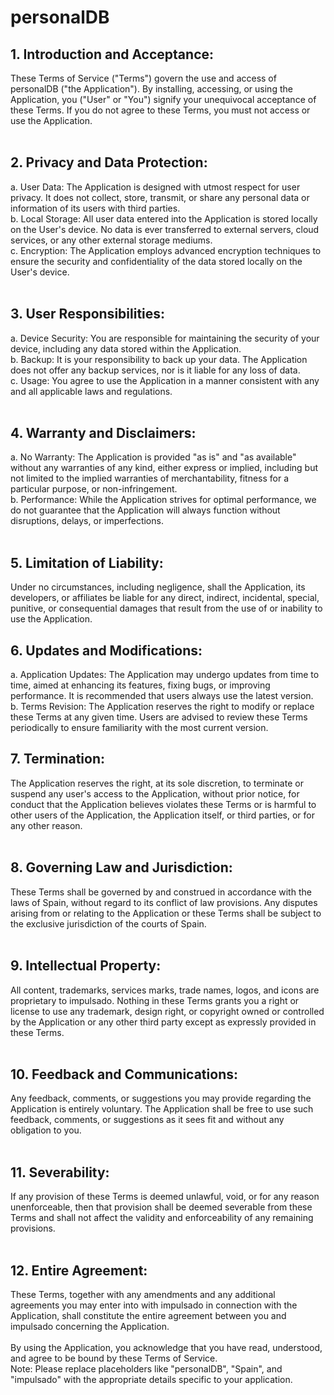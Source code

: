 # personalDB

## 1. Introduction and Acceptance:
These Terms of Service ("Terms") govern the use and access of personalDB ("the Application"). By installing, accessing, or using the Application, you ("User" or "You") signify your unequivocal acceptance of these Terms. If you do not agree to these Terms, you must not access or use the Application. <br/>
<br/>
## 2. Privacy and Data Protection:
a. User Data: The Application is designed with utmost respect for user privacy. It does not collect, store, transmit, or share any personal data or information of its users with third parties.<br/>
b. Local Storage: All user data entered into the Application is stored locally on the User's device. No data is ever transferred to external servers, cloud services, or any other external storage mediums.<br/>
c. Encryption: The Application employs advanced encryption techniques to ensure the security and confidentiality of the data stored locally on the User's device.<br/>
<br/>
## 3. User Responsibilities:
a. Device Security: You are responsible for maintaining the security of your device, including any data stored within the Application.<br/>
b. Backup: It is your responsibility to back up your data. The Application does not offer any backup services, nor is it liable for any loss of data.<br/>
c. Usage: You agree to use the Application in a manner consistent with any and all applicable laws and regulations.<br/>
<br/>
## 4. Warranty and Disclaimers:
a. No Warranty: The Application is provided "as is" and "as available" without any warranties of any kind, either express or implied, including but not limited to the implied warranties of merchantability, fitness for a particular purpose, or non-infringement.<br/>
b. Performance: While the Application strives for optimal performance, we do not guarantee that the Application will always function without disruptions, delays, or imperfections.<br/>
<br/>
## 5. Limitation of Liability:
Under no circumstances, including negligence, shall the Application, its developers, or affiliates be liable for any direct, indirect, incidental, special, punitive, or consequential damages that result from the use of or inability to use the Application.<br/>

## 6. Updates and Modifications:
a. Application Updates: The Application may undergo updates from time to time, aimed at enhancing its features, fixing bugs, or improving performance. It is recommended that users always use the latest version.<br/>
b. Terms Revision: The Application reserves the right to modify or replace these Terms at any given time. Users are advised to review these Terms periodically to ensure familiarity with the most current version.<br/>

## 7. Termination:
The Application reserves the right, at its sole discretion, to terminate or suspend any user's access to the Application, without prior notice, for conduct that the Application believes violates these Terms or is harmful to other users of the Application, the Application itself, or third parties, or for any other reason.<br/>
<br/>
## 8. Governing Law and Jurisdiction:
These Terms shall be governed by and construed in accordance with the laws of Spain, without regard to its conflict of law provisions. Any disputes arising from or relating to the Application or these Terms shall be subject to the exclusive jurisdiction of the courts of Spain.<br/>
<br/>
## 9. Intellectual Property:
All content, trademarks, services marks, trade names, logos, and icons are proprietary to impulsado. Nothing in these Terms grants you a right or license to use any trademark, design right, or copyright owned or controlled by the Application or any other third party except as expressly provided in these Terms.<br/>
<br/>
## 10. Feedback and Communications:
Any feedback, comments, or suggestions you may provide regarding the Application is entirely voluntary. The Application shall be free to use such feedback, comments, or suggestions as it sees fit and without any obligation to you.<br/>
<br/>
## 11. Severability:
If any provision of these Terms is deemed unlawful, void, or for any reason unenforceable, then that provision shall be deemed severable from these Terms and shall not affect the validity and enforceability of any remaining provisions.<br/>
<br/>
## 12. Entire Agreement:
These Terms, together with any amendments and any additional agreements you may enter into with impulsado in connection with the Application, shall constitute the entire agreement between you and impulsado concerning the Application.<br/>
<br/>
By using the Application, you acknowledge that you have read, understood, and agree to be bound by these Terms of Service.
<br/>
Note: Please replace placeholders like "personalDB", "Spain", and "impulsado" with the appropriate details specific to your application.